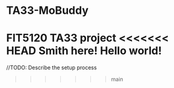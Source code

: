 # TA33-MoBuddy
FIT5120 TA33 project
<<<<<<< HEAD
Smith here!
Hello world!
=======

//TODO: Describe the setup process
>>>>>>> main
